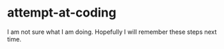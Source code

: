 # attempt-at-coding
I am not sure what I am doing. Hopefully I will remember these steps next time.
